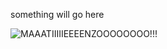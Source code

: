 something will go here

![MAAATIIIIIEEEENZOOOOOOOO!!!](http://i.imgur.com/qSbCt.jpg "MAAATIIIIIEEEENZOOOOOOOO!!!") 
